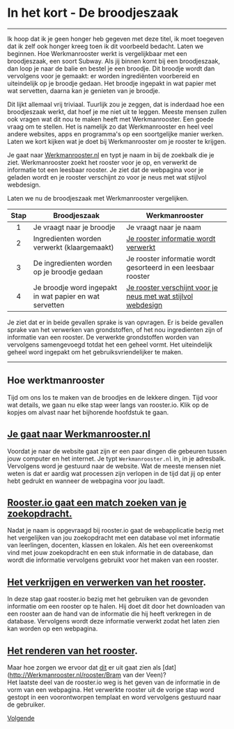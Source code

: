 # In het kort - De broodjeszaak
---
Ik hoop dat ik je geen honger heb gegeven met deze titel, ik moet toegeven dat ik zelf ook honger kreeg toen ik dit voorbeeld bedacht.
Laten we beginnen. Hoe Werkmanrooster werkt is vergelijkbaar met een broodjeszaak, een soort Subway. Als jij binnen komt bij een broodjeszaak, dan loop je naar de balie en bestel je een broodje. Dit broodje wordt dan vervolgens voor je gemaakt: er worden ingrediënten voorbereid en uiteindelijk op je broodje gedaan. Het broodje ingepakt in wat papier met wat servetten, daarna kan je genieten van je broodje.

Dit lijkt allemaal vrij triviaal. Tuurlijk zou je zeggen, dat is inderdaad hoe een broodjeszaak werkt, dat hoef je me niet uit te leggen. Meeste mensen zullen ook vragen wat dit nou te maken heeft met Werkmanrooster. Een goede vraag om te stellen. Het is namelijk zo dat Werkmanrooster en heel veel andere websites, apps en programma's op een soortgelijke manier werken. Laten we kort kijken wat je doet bij Werkmanrooster om je rooster te krijgen.

Je gaat naar [Werkmanrooster.nl](http://Werkmanrooster.nl) en typt je naam in bij de zoekbalk die je ziet. Werkmanrooster zoekt het rooster voor je op, en verwerkt de informatie tot een leesbaar rooster. Je ziet dat de webpagina voor je geladen wordt en je rooster verschijnt zo voor je neus met wat stijlvol webdesign.

Laten we nu de broodjeszaak met Werkmanrooster vergelijken.

| Stap | Broodjeszaak | Werkmanrooster |
| :--: | ------------ | -------------- |
|1| Je vraagt naar je broodje | Je vraagt naar je naam
|2| Ingredienten worden verwerkt (klaargemaakt) | [Je rooster informatie wordt verwerkt](http://Werkmanrooster.nl/api/search?name=Bram%20van%20der%20Veen)|
|3| De ingredienten worden op je broodje gedaan| Je rooster informatie wordt gesorteerd in een leesbaar rooster|
|4| Je broodje word ingepakt in wat papier en wat servetten| [Je rooster verschijnt voor je neus met wat stijlvol webdesign](http://Werkmanrooster.nl/rooster/Bram%20van%20der%20Veen)|

Je ziet dat er in beide gevallen sprake is van opvragen.
Er is beide gevallen sprake van het verwerken van grondstoffen, of het nou ingredienten zijn of informatie van een rooster.
De verwerkte grondstoffen worden van vervolgens samengevoegd totdat het een geheel vormt.
Het uiteindelijk geheel word ingepakt om het gebruiksvriendelijker te maken.

---

## Hoe werktmanrooster

Tijd om ons los te maken van de broodjes en de lekkere dingen. Tijd voor wat details, we gaan nu elke stap weer langs van rooster.io. Klik op de kopjes om alvast naar het bijhorende hoofdstuk te gaan.

## [Je gaat naar Werkmanrooster.nl](/intypen)
Voordat je naar de website gaat zijn er een paar dingen die gebeuren tussen jouw computer en het internet. Je typt `Werkmanrooster.nl` in, in je adresbalk. Vervolgens word je gestuurd naar de website. Wat de meeste mensen niet weten is dat er aardig wat processen zijn verlopen in de tijd dat jij op enter hebt gedrukt en wanneer de webpagina voor jou laadt.

## [Rooster.io gaat een match zoeken van je zoekopdracht.](/opzoek)
Nadat je naam is opgevraagd bij rooster.io gaat de webapplicatie bezig met het vergelijken van jou zoekopdracht met een database vol met informatie van leerlingen, docenten, klassen en lokalen. Als het een overeenkomst vind met jouw zoekopdracht en een stuk informatie in de database, dan wordt die informatie vervolgens gebruikt voor het maken van een rooster.

## [Het verkrijgen en verwerken van het rooster](/verkrijgen).
In deze stap gaat rooster.io bezig met het gebruiken van de gevonden informatie om een rooster op te halen. Hij doet dit door het downloaden van een rooster aan de hand van de informatie die hij heeft verkregen in de database. Vervolgens wordt deze informatie verwerkt zodat het laten zien kan worden op een webpagina.

## [Het renderen van het rooster](/renderen).
Maar hoe zorgen we ervoor dat [dit](http://Werkmanrooster.nl/api/schedule?name=Bram%20van%20der%20veen) er uit gaat zien als [dat](http://Werkmanrooster.nl/rooster/Bram van der Veen)?  
Het laatste deel van de rooster.io weg is het geven van de informatie in de vorm van een webpagina. Het verwerkte rooster uit de vorige stap word gestopt in een voorontworpen templaat en word vervolgens gestuurd naar de gebruiker.

[Volgende](/intypen)

